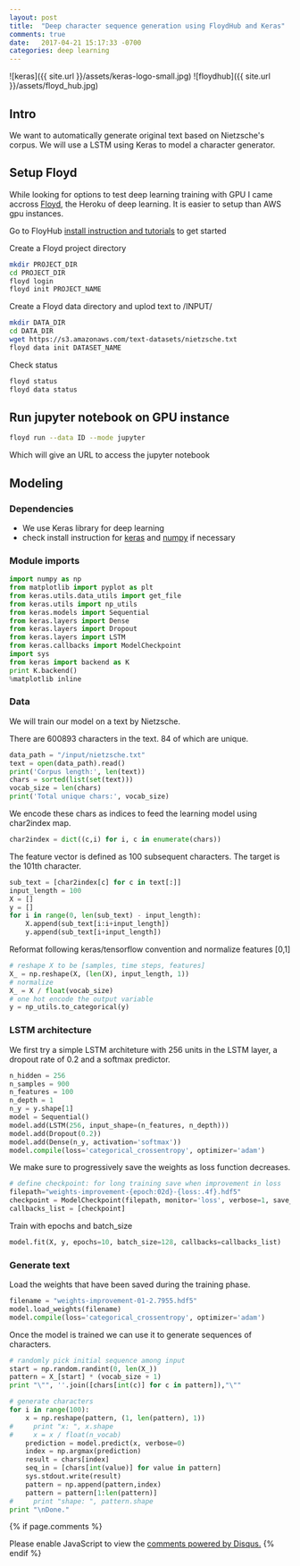 ```yaml
---
layout: post
title:  "Deep character sequence generation using FloydHub and Keras"
comments: true
date:   2017-04-21 15:17:33 -0700
categories: deep learning
---
```


![keras]({{ site.url }}/assets/keras-logo-small.jpg)
![floydhub]({{ site.url }}/assets/floyd_hub.jpg)

## Intro

We want to automatically generate original text based on Nietzsche's corpus. We will use a LSTM using Keras to model a character generator.


## Setup Floyd

While looking for options to test deep learning training with GPU I came accross [Floyd](http://www.floydhub.com), the Heroku of deep learning. It is easier to setup than AWS gpu instances.

Go to FloyHub [install instruction and tutorials](http://docs.floydhub.com/home/getting_started/) to get started

Create a Floyd project directory

```sh
mkdir PROJECT_DIR
cd PROJECT_DIR
floyd login
floyd init PROJECT_NAME
```

Create a Floyd data directory and uplod text to /INPUT/

```bash
mkdir DATA_DIR
cd DATA_DIR
wget https://s3.amazonaws.com/text-datasets/nietzsche.txt
floyd data init DATASET_NAME
```

Check status

```sh
floyd status
floyd data status
```

## Run jupyter notebook on GPU instance

```bash
floyd run --data ID --mode jupyter
```
Which will give an URL to access the jupyter notebook

## Modeling
### Dependencies
- We use Keras library for deep learning
- check install instruction for [keras](https://keras.io/) and [numpy](http://www.numpy.org/) if necessary

### Module imports

```python
import numpy as np
from matplotlib import pyplot as plt
from keras.utils.data_utils import get_file
from keras.utils import np_utils
from keras.models import Sequential
from keras.layers import Dense
from keras.layers import Dropout
from keras.layers import LSTM
from keras.callbacks import ModelCheckpoint
import sys
from keras import backend as K
print K.backend()
%matplotlib inline
```

### Data

We will train our model on a text by Nietzsche.

There are 600893 characters in the text. 84 of which are unique. 

```python
data_path = "/input/nietzsche.txt"
text = open(data_path).read()
print('Corpus length:', len(text))
chars = sorted(list(set(text)))
vocab_size = len(chars)
print('Total unique chars:', vocab_size)
```
We encode these chars as indices to feed the learning model using char2index map.

```python
char2index = dict((c,i) for i, c in enumerate(chars))
```
The feature vector is defined as 100 subsequent characters. The target is the 101th character.

```python
sub_text = [char2index[c] for c in text[:]]
input_length = 100
X = []
y = []
for i in range(0, len(sub_text) - input_length):
    X.append(sub_text[i:i+input_length])
    y.append(sub_text[i+input_length])
```
Reformat following keras/tensorflow convention and normalize features [0,1]

```python
# reshape X to be [samples, time steps, features]
X_ = np.reshape(X, (len(X), input_length, 1))
# normalize
X_ = X / float(vocab_size)
# one hot encode the output variable
y = np_utils.to_categorical(y)
```

### LSTM architecture

We first try a simple LSTM architeture with 256 units in the LSTM layer, a dropout rate of 0.2 and a softmax predictor.

```python
n_hidden = 256
n_samples = 900
n_features = 100
n_depth = 1
n_y = y.shape[1]
model = Sequential()
model.add(LSTM(256, input_shape=(n_features, n_depth)))
model.add(Dropout(0.2))
model.add(Dense(n_y, activation='softmax'))
model.compile(loss='categorical_crossentropy', optimizer='adam')
```

We make sure to progressively save the weights as loss function decreases.

```python
# define checkpoint: for long training save when improvement in loss
filepath="weights-improvement-{epoch:02d}-{loss:.4f}.hdf5"
checkpoint = ModelCheckpoint(filepath, monitor='loss', verbose=1, save_best_only=True, mode='min')
callbacks_list = [checkpoint]
```

Train with epochs and batch_size

```python
model.fit(X, y, epochs=10, batch_size=128, callbacks=callbacks_list)
```


### Generate text
Load the weights that have been saved during the training phase.

```python
filename = "weights-improvement-01-2.7955.hdf5"
model.load_weights(filename)
model.compile(loss='categorical_crossentropy', optimizer='adam')
```
Once the model is trained we can use it to generate sequences of characters.

```python
# randomly pick initial sequence among input
start = np.random.randint(0, len(X_))
pattern = X_[start] * (vocab_size + 1)
print "\"", ''.join([chars[int(c)] for c in pattern]),"\""

# generate characters
for i in range(100):
    x = np.reshape(pattern, (1, len(pattern), 1))
#     print "x: ", x.shape
#     x = x / float(n_vocab)
    prediction = model.predict(x, verbose=0)
    index = np.argmax(prediction)
    result = chars[index]
    seq_in = [chars[int(value)] for value in pattern]
    sys.stdout.write(result)
    pattern = np.append(pattern,index)
    pattern = pattern[1:len(pattern)]
#     print "shape: ", pattern.shape
print "\nDone."
```

{% if page.comments %}
    <div id="disqus_thread"></div>
<script>

/**
*  RECOMMENDED CONFIGURATION VARIABLES: EDIT AND UNCOMMENT THE SECTION BELOW TO INSERT DYNAMIC VALUES FROM YOUR PLATFORM OR CMS.
*  LEARN WHY DEFINING THESE VARIABLES IS IMPORTANT: https://disqus.com/admin/universalcode/#configuration-variables*/
/*
var disqus_config = function () {
this.page.url = PAGE_URL;  // Replace PAGE_URL with your page's canonical URL variable
this.page.identifier = PAGE_IDENTIFIER; // Replace PAGE_IDENTIFIER with your page's unique identifier variable
};
*/
(function() { // DON'T EDIT BELOW THIS LINE
var d = document, s = d.createElement('script');
s.src = 'https://slegroux-github-io.disqus.com/embed.js';
s.setAttribute('data-timestamp', +new Date());
(d.head || d.body).appendChild(s);
})();
</script>
<noscript>Please enable JavaScript to view the <a href="https://disqus.com/?ref_noscript">comments powered by Disqus.</a></noscript>
{% endif %}
